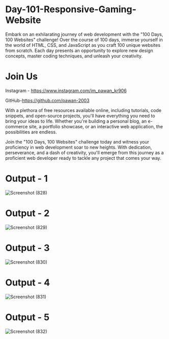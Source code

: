 # Day-101-Responsive-Gaming-Website

Embark on an exhilarating journey of web development with the "100 Days, 100 Websites" challenge! Over the course of 100 days, immerse yourself in the world of HTML, CSS, and JavaScript as you craft 100 unique websites from scratch. Each day presents an opportunity to explore new design concepts, master coding techniques, and unleash your creativity.



# Join Us

Instagram - https://www.instagram.com/im_pawan_kr906



GitHub-https://github.com/pawan-2003


With a plethora of free resources available online, including tutorials, code snippets, and open-source projects, you'll have everything you need to bring your ideas to life. Whether you're building a personal blog, an e-commerce site, a portfolio showcase, or an interactive web application, the possibilities are endless.

Join the "100 Days, 100 Websites" challenge today and witness your proficiency in web development soar to new heights. With dedication, perseverance, and a dash of creativity, you'll emerge from this journey as a proficient web developer ready to tackle any project that comes your way.

# Output - 1

![Screenshot (828)](https://github.com/user-attachments/assets/77b2264c-e4c7-42db-b14c-7bd66afeff3d)

# Output - 2

![Screenshot (829)](https://github.com/user-attachments/assets/0d2adf82-92c0-4083-bc9e-66813ff056b0)

# Output - 3

![Screenshot (830)](https://github.com/user-attachments/assets/31edb339-c012-4c4e-8110-9804ea8ff478)

# Output - 4

![Screenshot (831)](https://github.com/user-attachments/assets/63a8e1e8-fdcc-4c81-9cee-315c456fe077)

# Output - 5

![Screenshot (832)](https://github.com/user-attachments/assets/1a280bcd-8989-4716-b6f9-76b236090925)
